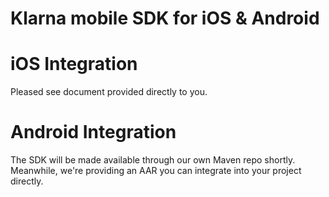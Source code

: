 # Klarna mobile SDK for iOS & Android

# iOS Integration 

Pleased see document provided directly to you.

# Android Integration 

The SDK will be made available through our own Maven repo shortly. Meanwhile, we're providing an AAR you can integrate into your project directly. 
